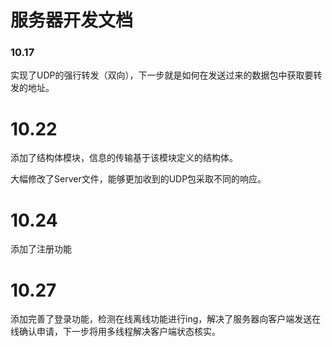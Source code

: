# 服务器开发文档

### 10.17

实现了UDP的强行转发（双向），下一步就是如何在发送过来的数据包中获取要转发的地址。

# 10.22

添加了结构体模块，信息的传输基于该模块定义的结构体。

大幅修改了Server文件，能够更加收到的UDP包采取不同的响应。

# 10.24

添加了注册功能



# 10.27

添加完善了登录功能，检测在线离线功能进行ing，解决了服务器向客户端发送在线确认申请，下一步将用多线程解决客户端状态核实。


